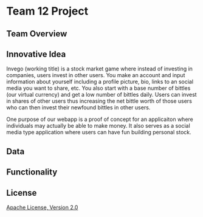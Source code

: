 # Team 12 Project

## Team Overview

## Innovative Idea

Invego (working title) is a stock market game where instead of investing in companies, users invest in other users. You make an account and input information about yourself including a profile picture, bio, links to an social media you want to share, etc. You also start with a base number of bittles (our virtual currency) and get a low number of bittles daily. Users can invest in shares of other users thus increasing the net bittle worth of those users who can then invest their newfound bittles in other users.

One purpose of our webapp is a proof of concept for an applicaiton where individuals may actually be able to make money. It also serves as a social media type application where users can have fun building personal stock.

## Data

## Functionality

## License
[Apache License, Version 2.0](https://opensource.org/license/apache-2-0/)
